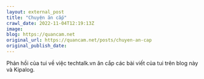 ```yaml
---
layout: external_post
title: "Chuyện ăn cắp"
crawl_date: 2022-11-04T12:19:13Z
image: 
blog: https://quancam.net
original_url: https://quancam.net/posts/chuyen-an-cap
original_publish_date: 
---
```


Phản hồi của tui về việc techtalk.vn ăn cắp các bài viết của tui trên blog này và Kipalog.